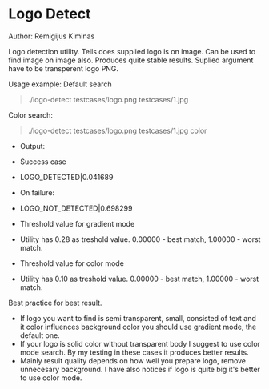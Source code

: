 Logo Detect
==========
Author: Remigijus Kiminas


Logo detection utility. Tells does supplied logo is on image. Can be used to find image on image also. Produces quite stable results. Suplied argument have to be transperent logo PNG.

Usage example:
Default search
> ./logo-detect testcases/logo.png testcases/1.jpg

Color search:
> ./logo-detect testcases/logo.png testcases/1.jpg color

 * Output:
  * Success case
  * LOGO_DETECTED|0.041689
  * On failure:
  * LOGO_NOT_DETECTED|0.698299


 * Threshold value for gradient mode
  * Utility has 0.28 as treshold value. 0.00000 - best match, 1.00000 - worst match.
 * Threshold value for color mode
  * Utility has 0.10 as treshold value. 0.00000 - best match, 1.00000 - worst match.


Best practice for best result.
 * If logo you want to find is semi transparent, small, consisted of text and it color influences background color you should use gradient mode, the default one.
 * If your logo is solid color without transparent body I suggest to use color mode search. By my testing in these cases it produces better results.
 * Mainly result quality depends on how well you prepare logo, remove unnecesary background. I have also notices if logo is quite big it's better to use color mode.
